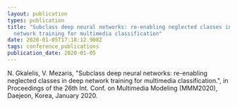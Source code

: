 ```yaml
---
layout: publication
types: publication
title: "Subclass deep neural networks: re-enabling neglected classes in deep
  network training for multimedia classification"
date: 2020-01-05T17:18:12.908Z
tags: conference_publications
publication_date: 2020-01-05
---
```

N. Gkalelis, V. Mezaris, "Subclass deep neural networks: re-enabling neglected classes in deep network training for multimedia classification.", in Proceedings of the 26th Int. Conf. on Multimedia Modeling (MMM2020), Daejeon, Korea, January 2020.

